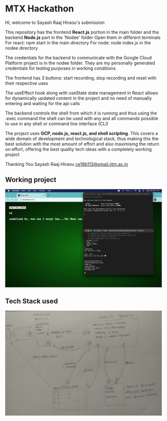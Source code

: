 # MTX Hackathon #

Hi, welcome to Sayash Raaj Hiraou's submission

This repository has the frontend **React.js** portion in the main folder and the backend **Node.js** part in the 'Nodee' folder
Open them in different terminals
For react: npm start in the main directory
For node: node index.js in the nodee directory

The credentials for the backend to communicate with the Google Cloud Platform project is in the nodee folder. They are my personally generated credentials for testing purposes in working conditions

The frontend has 3 buttons: start recording, stop recording and reset with their respective uses

The useEffect hook along with useState state management in React allows for dynamically updated content in the project and no need of manually entering and waiting for the api calls

The backend controls the shell from which it is running and thus using the .exec command the shell can be used with any and all commands possible to use in any shell or command line interface (CLI)

The project uses **GCP, node.js, react.js, and shell scripting**. This covers a wide domain of development and technological stack, thus making this the best solution with the most amount of effort and also maximising the return on effort, offering the best quality tech ideas with a completely working project

Thanking You
Sayash Raaj Hiraou
ce19b113@smail.iitm.ac.in

## Working project ##

![Screenshot](screenshot.png?raw=true "Screenshot")

## Tech Stack used ##

![Tech Stack](techstack.jpeg?raw=true "Tech Stack")
